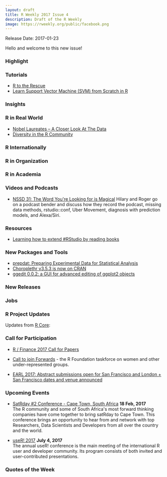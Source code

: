 ```yaml
---
layout: draft
title: R Weekly 2017 Issue 4
description: Draft of the R Weekly
image: https://rweekly.org/public/facebook.png
---
```


Release Date: 2017-01-23

Hello and welcome to this new issue!

### Highlight



### Tutorials

+ [R to the Rescue](http://johnmackintosh.com/2017-01-15-taming-wild-spreadsheets/)
+ [Learn Support Vector Machine (SVM) from Scratch in R](http://www.datasciencecentral.com/profiles/blogs/learn-support-vector-machine-svm-from-scratch-in-r)

### Insights



### R in Real World

+ [Nobel Laureates – A Closer Look At The Data](http://r-blog.salvaggio.net/?p=251)
+ [Diversity in the R Community](http://blog.revolutionanalytics.com/2017/01/diversity-in-the-r-community.html)


### R Internationally



### R in Organization





### R in Academia 



### Videos and Podcasts

+ [NSSD 31: The Word You're Looking for is Magical](https://soundcloud.com/nssd-podcast/episode-31-the-word-youre-looking-for-is-magical) Hilary and Roger go on a podcast bender and discuss how they record the podcast, missing data methods, rstudio::conf, Uber Movement, diagnosis with prediction models, and Alexa/Siri. 


### Resources

+ [Learning how to extend #RStudio by reading books](https://statisticalestimation.blogspot.com/2016/12/learning-how-to-extend-rstudio-by-reading-books.html)




### New Packages and Tools

+ [prepdat: Preparing Experimental Data for Statistical Analysis](https://www.r-bloggers.com/prepdat-preparing-experimental-data-for-statistical-analysis/)
+ [Choroplethr v3.5.3 is now on CRAN](http://www.arilamstein.com/blog/2017/01/16/choroplethr-v3-5-3-now-cran/)
+ [ggedit 0.0.2: a GUI for advanced editing of ggplot2 objects](https://www.r-statistics.com/2017/01/ggedit-0-0-2-a-gui-for-advanced-editing-of-ggplot2-objects/)

### New Releases




### Jobs




### R Project Updates

Updates from [R Core](http://developer.r-project.org/blosxom.cgi/R-devel/NEWS):



### Call for Participation

+ [R / Finance 2017 Call for Papers](http://dirk.eddelbuettel.com/blog/2017/01/11/#r_finance_2017_cfp)

+ [Call to join Forwards](http://forwards.github.io/blog/2017/01/13/call-to-join-forwards/) - the R Foundation taskforce on women and other under-represented groups.

+ [EARL 2017: Abstract submissions open for San Francisco and London + San Francisco dates and venue announced](http://www.mango-solutions.com/wp/?p=6475)

### Upcoming Events

+ [SatRday #2 Conference - Cape Town, South Africa](http://capetown2017.satrdays.org/) **18 Feb, 2017** <br />
The R community and some of South Africa's most forward thinking companies have come together to bring satRday to Cape Town. This conference brings an opportunity to hear from and network with top Researchers, Data Scientists and Developers from all over the country and the world. 

+ [useR! 2017](http://user2017.brussels/) **July 4, 2017** <br />
The annual useR! conference is the main meeting of the international R user and developer community. Its program consists of both invited and user-contributed presentations.

### Quotes of the Week


